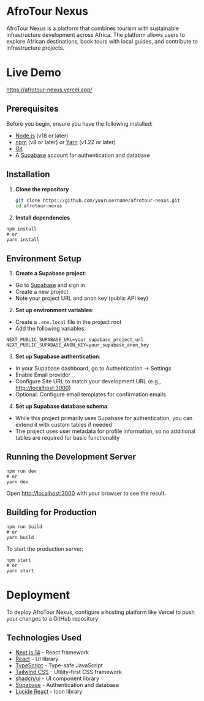 # AfroTour Nexus

AfroTour Nexus is a platform that combines tourism with sustainable infrastructure development across Africa. The platform allows users to explore African destinations, book tours with local guides, and contribute to infrastructure projects.
# Live Demo
https://afrotour-nexus.vercel.app/


## Prerequisites

Before you begin, ensure you have the following installed:
- [Node.js](https://nodejs.org/) (v18 or later)
- [npm](https://www.npmjs.com/) (v8 or later) or [Yarn](https://yarnpkg.com/) (v1.22 or later)
- [Git](https://git-scm.com/)
- A [Supabase](https://supabase.com/) account for authentication and database

## Installation

1. **Clone the repository**
   ```bash
   git clone https://github.com/yourusername/afrotour-nexus.git
   cd afrotour-nexus


2. **Install dependencies**

```shellscript
npm install
# or
yarn install
```




## Environment Setup

1. **Create a Supabase project**:

- Go to [Supabase](https://supabase.com/) and sign in
- Create a new project
- Note your project URL and anon key (public API key)



2. **Set up environment variables**:

- Create a `.env.local` file in the project root
- Add the following variables:


```plaintext
NEXT_PUBLIC_SUPABASE_URL=your_supabase_project_url
NEXT_PUBLIC_SUPABASE_ANON_KEY=your_supabase_anon_key
```


3. **Set up Supabase authentication**:

- In your Supabase dashboard, go to Authentication → Settings
- Enable Email provider
- Configure Site URL to match your development URL (e.g., [http://localhost:3000](http://localhost:3000))
- Optional: Configure email templates for confirmation emails



4. **Set up Supabase database schema**:

- While this project primarily uses Supabase for authentication, you can extend it with custom tables if needed
- The project uses user metadata for profile information, so no additional tables are required for basic functionality






## Running the Development Server

```shellscript
npm run dev
# or
yarn dev
```

Open [http://localhost:3000](http://localhost:3000) with your browser to see the result.

## Building for Production

```shellscript
npm run build
# or
yarn build
```

To start the production server:

```shellscript
npm start
# or
yarn start
```

# Deployment
To deploy AfroTour Nexus, configure a hosting platform like Vercel to push your changes to a GitHub repository

## Technologies Used

- [Next.js 14](https://nextjs.org/) - React framework
- [React](https://reactjs.org/) - UI library
- [TypeScript](https://www.typescriptlang.org/) - Type-safe JavaScript
- [Tailwind CSS](https://tailwindcss.com/) - Utility-first CSS framework
- [shadcn/ui](https://ui.shadcn.com/) - UI component library
- [Supabase](https://supabase.com/) - Authentication and database
- [Lucide React](https://lucide.dev/) - Icon library
